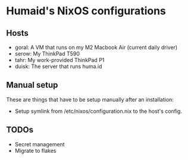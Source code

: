 # Humaid's NixOS configurations

## Hosts

- goral: A VM that runs on my M2 Macbook Air (current daily driver)
- serow: My ThinkPad T590
- tahr: My work-provided ThinkPad P1
- duisk: The server that runs huma.id

## Manual setup

These are things that have to be setup manually after an installation:

- Setup symlink from /etc/nixos/configuration.nix to the host's config.

## TODOs

- Secret management
- Migrate to flakes
